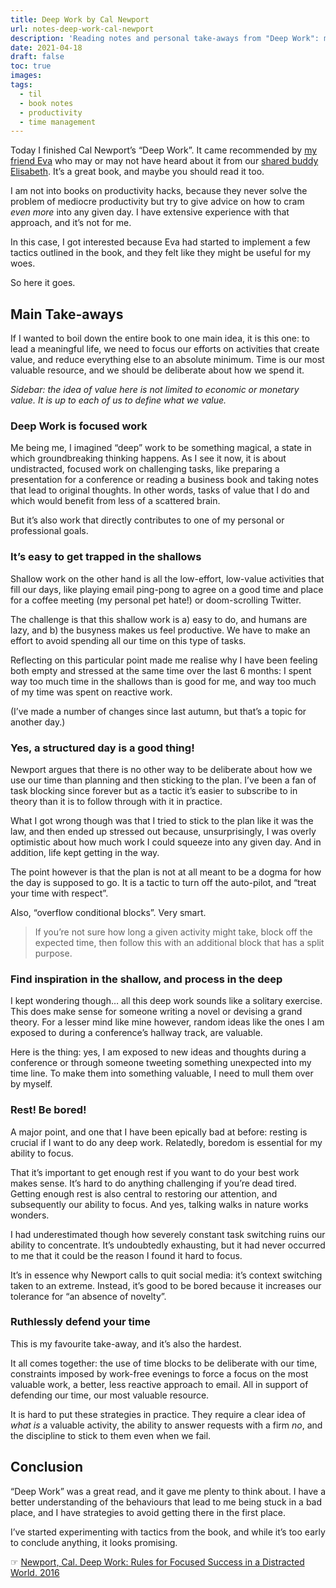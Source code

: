 ```yaml
---
title: Deep Work by Cal Newport
url: notes-deep-work-cal-newport
description: 'Reading notes and personal take-aways from "Deep Work": myths were busted, suspicions confirmed, and feelings validated.'
date: 2021-04-18
draft: false
toc: true
images:
tags:
  - til
  - book notes
  - productivity
  - time management
---
```


Today I finished Cal Newport’s “Deep Work”. It came recommended by [my friend Eva](https://includejs.dev/) who may or may not have heard about it from our [shared buddy Elisabeth](https://elisabethirgens.github.io/notes/2021/03/deep-work/). It’s a great book, and maybe you should read it too.

I am not into books on productivity hacks, because they never solve the problem of mediocre productivity but try to give advice on how to cram _even more_ into any given day. I have extensive experience with that approach, and it’s not for me.

In this case, I got interested because Eva had started to implement a few tactics outlined in the book, and they felt like they might be useful for my woes.

So here it goes.

## Main Take-aways

If I wanted to boil down the entire book to one main idea, it is this one: to lead a meaningful life, we need to focus our efforts on activities that create value, and reduce everything else to an absolute minimum. Time is our most valuable resource, and we should be deliberate about how we spend it.

_Sidebar: the idea of value here is not limited to economic or monetary value. It is up to each of us to define what we value._

### Deep Work is focused work

Me being me, I imagined “deep” work to be something magical, a state in which groundbreaking thinking happens. As I see it now, it is about undistracted, focused work on challenging tasks, like preparing a presentation for a conference or reading a business book and taking notes that lead to original thoughts. In other words, tasks of value that I do and which would benefit from less of a scattered brain.

But it’s also work that directly contributes to one of my personal or professional goals.

### It’s easy to get trapped in the shallows

Shallow work on the other hand is all the low-effort, low-value activities that fill our days, like playing email ping-pong to agree on a good time and place for a coffee meeting (my personal pet hate!) or doom-scrolling Twitter.

The challenge is that this shallow work is a) easy to do, and humans are lazy, and b) the busyness makes us feel productive. We have to make an effort to avoid spending all our time on this type of tasks.

Reflecting on this particular point made me realise why I have been feeling both empty and stressed at the same time over the last 6 months: I spent way too much time in the shallows than is good for me, and way too much of my time was spent on reactive work.

(I’ve made a number of changes since last autumn, but that’s a topic for another day.)

### Yes, a structured day is a good thing!

Newport argues that there is no other way to be deliberate about how we use our time than planning and then sticking to the plan. I’ve been a fan of task blocking since forever but as a tactic it’s easier to subscribe to in theory than it is to follow through with it in practice.

What I got wrong though was that I tried to stick to the plan like it was the law, and then ended up stressed out because, unsurprisingly, I was overly optimistic about how much work I could squeeze into any given day. And in addition, life kept getting in the way.

The point however is that the plan is not at all meant to be a dogma for how the day is supposed to go. It is a tactic to turn off the auto-pilot, and “treat your time with respect”.

Also, “overflow conditional blocks”. Very smart.

> If you’re not sure how long a given activity might take, block off the expected time, then follow this with an additional block that has a split purpose.

### Find inspiration in the shallow, and process in the deep

I kept wondering though… all this deep work sounds like a solitary exercise. This does make sense for someone writing a novel or devising a grand theory. For a lesser mind like mine however, random ideas like the ones I am exposed to during a conference’s hallway track, are valuable.

Here is the thing: yes, I am exposed to new ideas and thoughts during a conference or through someone tweeting something unexpected into my time line. To make them into something valuable, I need to mull them over by myself.

### Rest! Be bored!

A major point, and one that I have been epically bad at before: resting is crucial if I want to do any deep work. Relatedly, boredom is essential for my ability to focus.

That it’s important to get enough rest if you want to do your best work makes sense. It’s hard to do anything challenging if you’re dead tired. Getting enough rest is also central to restoring our attention, and subsequently our ability to focus. And yes, talking walks in nature works wonders.

I had underestimated though how severely constant task switching ruins our ability to concentrate. It’s undoubtedly exhausting, but it had never occurred to me that it could be the reason I found it hard to focus.

It’s in essence why Newport calls to quit social media: it’s context switching taken to an extreme. Instead, it’s good to be bored because it increases our tolerance for “an absence of novelty”.

### Ruthlessly defend your time

This is my favourite take-away, and it’s also the hardest.

It all comes together: the use of time blocks to be deliberate with our time, constraints imposed by work-free evenings to force a focus on the most valuable work, a better, less reactive approach to email. All in support of defending our time, our most valuable resource.

It is hard to put these strategies in practice. They require a clear idea of *what is* a valuable activity, the ability to answer requests with a firm *no*, and the discipline to stick to them even when we fail.

## Conclusion

“Deep Work” was a great read, and it gave me plenty to think about. I have a better understanding of the behaviours that lead to me being stuck in a bad place, and I have strategies to avoid getting there in the first place.

I’ve started experimenting with tactics from the book, and while it’s too early to conclude anything, it looks promising.

☞ [Newport, Cal. Deep Work: Rules for Focused Success in a Distracted World. 2016](https://www.calnewport.com/books/deep-work/)